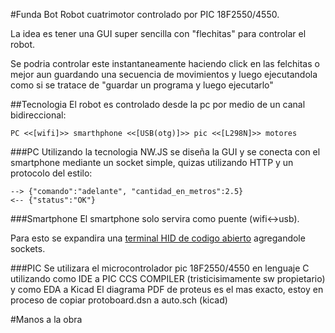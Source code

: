 #Funda Bot
Robot cuatrimotor controlado por PIC 18F2550/4550.

La idea es tener una GUI super sencilla con "flechitas" para controlar 
el robot. 

Se podria controlar este instantaneamente haciendo click en las 
felchitas o mejor aun guardando una secuencia de movimientos y luego 
ejecutandola como si se tratace de "guardar un programa y luego ejecutarlo"


##Tecnologia
El robot es controlado desde la pc por medio de un canal bidireccional:

```
PC <<[wifi]>> smarthphone <<[USB(otg)]>> pic <<[L298N]>> motores
```

###PC
Utilizando la tecnologia NW.JS se diseña la GUI y se conecta con el smartphone 
mediante un socket simple, quizas utilizando HTTP y un protocolo del estilo:

```
--> {"comando":"adelante", "cantidad_en_metros":2.5}
<-- {"status":"OK"}
```

###Smartphone
El smartphone solo servira como puente (wifi<->usb).

Para esto se expandira una [terminal HID de codigo abierto](https://github.com/452/USBHIDTerminal) agregandole sockets.

###PIC
Se utilizara el microcontrolador pic 18F2550/4550 en lenguaje C utilizando como 
IDE a PIC CCS COMPILER  (tristicisimamente sw propietario) y como EDA a Kicad
El diagrama PDF de proteus es el mas exacto, estoy en proceso de copiar protoboard.dsn
a auto.sch (kicad)

#Manos a la obra

